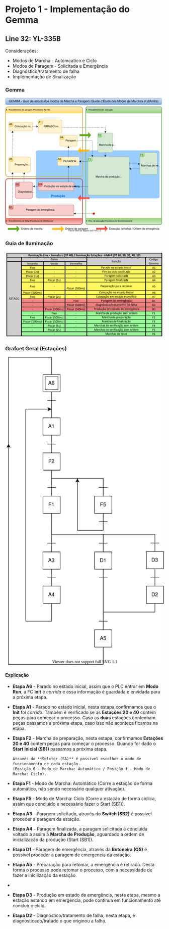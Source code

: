 # Projeto 1 - Implementação do Gemma
## Line 32: YL-335B

Considerações:
- Modos de Marcha - Automcatico e Ciclo
- Modos de Paragem - Solicitada e Emergência
- Diagnóstico/tratamento de falha
- Implementação de Sinalização

### Gemma

![](Gemma.svg)

### Guia de Iluminação 

![](Line32_Gemma_GI.PNG)

### Grafcet Geral (Estações)

![](Line32_Gemma.svg)

#### Explicação

- **Etapa A6** - Parado no estado inicial, assim que o PLC entrar em **Modo Run**, a FC **Init** é *corrida* e essa informação é guardada e envidada para a próxima etapa.

- **Etapa A1** - Parado no estado inicial, nesta estapa,confirmamos que o **Init** foi *corrido*. Também é verificado se as **Estações 20 e 40** contém peças para começar o processo. Caso as **duas** estações contenham peças passamos a próxima etapa, caso isso não aconteça ficamos na etapa. 

- **Etapa F2** - Marcha de preparação, nesta estapa, confirmamos **Estações 20 e 40** contém peças para começar o processo. Quando for dado o **Start Inicial (SB1)** passamos a próxima etapa.

      Através do **Seletor (SA)** é possivel escolher o modo de funcionamento de cada estação. 
      (Posição 0 - Modo de Marcha: Automático / Posição 1 - Modo de Marcha: Ciclo).

- **Etapa F1** - Modo de Marcha: Automático (Corre a estação de forma automático, não sendo necessário qualquer ativação).

- **Etapa F5** - Modo de Marcha: Ciclo (Corre a estação de forma ciclica, assim que concluido e necessário fazer o Start (SB1)).

- **Etapa A3** - Paragem solicitado, através do **Switch (SB2)** é possivel proceder a paragem da estação.

- **Etapa A4** - Paragem finalizada, a paragam solicitada é concluida voltado a assim à **Marcha de Produção**, aguardado a ordem de inicialização da produção (Start (SB1)).

- **Etapa D1** - Paragem de emergência, através da **Botoneira (QS)** é possivel proceder a paragem de emergencia da estação.

- **Etapa A5** - Preparação para retomar, a emergência é retirada. Desta forma o processo pode retomar o processo, com a necessidade de fazer a inicilização da estação.
- 
- **Etapa D3** - Produção em estado de emergência, nesta etapa, mesmo a estação estando em emergência, pode continua em funcionamento até concluir o ciclo. 

- **Etapa D2** - Diagnóstico/tratamento de falha, nesta etapa, é diagnósticado/tratado o que originou a falha.
